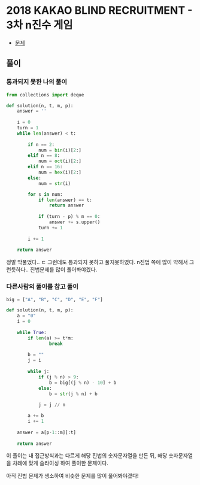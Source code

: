 # 2018 KAKAO BLIND RECRUITMENT - 3차 n진수 게임

- [문제](https://programmers.co.kr/learn/courses/30/lessons/17687)

## 풀이

### 통과되지 못한 나의 풀이

```python
from collections import deque

def solution(n, t, m, p):
    answer = ''
    
    i = 0
    turn = 1
    while len(answer) < t:
        
        if n == 2:
            num = bin(i)[2:]
        elif n == 8:
            num = oct(i)[2:]
        elif n == 16:
            num = hex(i)[2:]
        else:
            num = str(i)

        for s in num:
            if len(answer) == t:
                return answer
            
            if (turn - p) % m == 0:
                answer += s.upper()
            turn += 1
            
        i += 1
    
    return answer
```

정말 막풀었다.. ㄷ 그런데도 통과되지 못하고 풀지못하였다. n진법 쪽에 많이 약해서 그런듯하다.. 진법문제를 많이 풀어봐야겠다.

### 다른사람의 풀이를 참고 풀이

```python
big = ["A", "B", "C", "D", "E", "F"]

def solution(n, t, m, p):
    a = "0"
    i = 0
    
    while True:
        if len(a) >= t*m:
                break
        
        b = ""
        j = i
        
        while j:
            if (j % n) > 9:
                b = big[(j % n) - 10] + b
            else:
                b = str(j % n) + b
            
            j = j // n              

        a += b
        i += 1
    
    answer = a[p-1::m][:t]
    
    return answer
```

이 풀이는 내 접근방식과는 다르게 해당 진법의 숫자문자열을 만든 뒤, 해당 숫자문자열을 차례에 맞게 슬라이싱 하여 풀이한 문제이다.

아직 진법 문제가 생소하여 비슷한 문제를 많이 풀어봐야겠다!